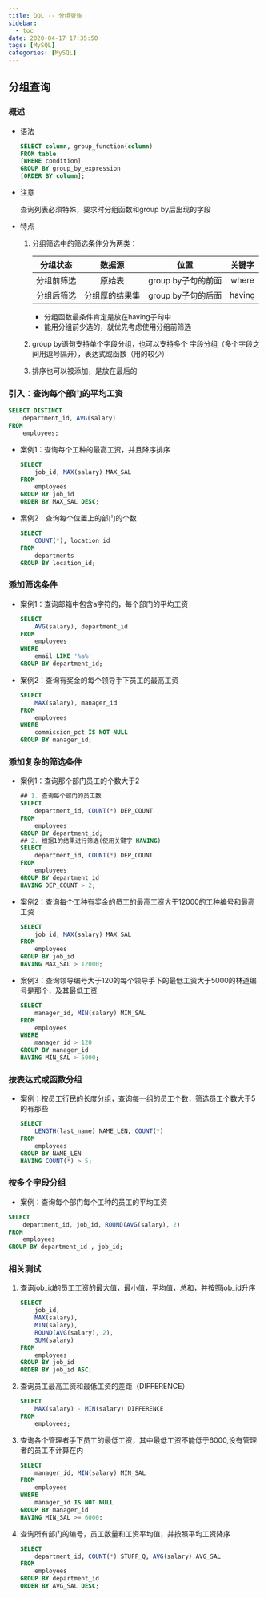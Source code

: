 ```yaml
---
title: DQL -- 分组查询
sidebar:
  - toc
date: 2020-04-17 17:35:50
tags: [MySQL]
categories: [MySQL]
---
```


## 分组查询

### 概述

+ 语法

  ```sql
  SELECT column, group_function(column)
  FROM table
  [WHERE condition]
  GROUP BY group_by_expression
  [ORDER BY column];
  ```

+ 注意

  查询列表必须特殊，要求时分组函数和group by后出现的字段

+ 特点

  1. 分组筛选中的筛选条件分为两类：

     |  分组状态  |     数据源     |        位置        | 关键字 |
     | :--------: | :------------: | :----------------: | :----: |
     | 分组前筛选 |     原始表     | group by子句的前面 | where  |
     | 分组后筛选 | 分组厚的结果集 | group by子句的后面 | having |

     + 分组函数最条件肯定是放在having子句中
     + 能用分组前少选的，就优先考虑使用分组前筛选 

  2. group by语句支持单个字段分组，也可以支持多个 字段分组（多个字段之间用逗号隔开），表达式或函数（用的较少）

  3. 排序也可以被添加，是放在最后的

### 引入：查询每个部门的平均工资 

```sql
SELECT DISTINCT
    department_id, AVG(salary)
FROM
    employees;
```

+ 案例1：查询每个工种的最高工资，并且降序排序

  ```sql
  SELECT 
      job_id, MAX(salary) MAX_SAL
  FROM
      employees
  GROUP BY job_id
  ORDER BY MAX_SAL DESC;
  ```

+ 案例2：查询每个位置上的部门的个数

  ```sql
  SELECT 
      COUNT(*), location_id
  FROM
      departments
  GROUP BY location_id;
  ```

### 添加筛选条件

+ 案例1：查询邮箱中包含a字符的，每个部门的平均工资

  ```sql
  SELECT 
      AVG(salary), department_id
  FROM
      employees
  WHERE
      email LIKE '%a%'
  GROUP BY department_id;
  ```

+ 案例2：查询有奖金的每个领导手下员工的最高工资

  ```sql
  SELECT 
      MAX(salary), manager_id
  FROM
      employees
  WHERE
      commission_pct IS NOT NULL
  GROUP BY manager_id;
  ```

### 添加复杂的筛选条件

+ 案例1：查询那个部门员工的个数大于2

  ```sql
  ## 1. 查询每个部门的员工数
  SELECT 
      department_id, COUNT(*) DEP_COUNT
  FROM
      employees
  GROUP BY department_id;
  ## 2. 根据1的结果进行筛选(使用关键字 HAVING)
  SELECT 
      department_id, COUNT(*) DEP_COUNT
  FROM
      employees
  GROUP BY department_id
  HAVING DEP_COUNT > 2;
  ```

+ 案例2：查询每个工种有奖金的员工的最高工资大于12000的工种编号和最高工资 

  ```sql
  SELECT 
      job_id, MAX(salary) MAX_SAL
  FROM
      employees
  GROUP BY job_id
  HAVING MAX_SAL > 12000;
  ```

+ 案例3：查询领导编号大于120的每个领导手下的最低工资大于5000的林道编号是那个，及其最低工资

  ```sql
  SELECT 
      manager_id, MIN(salary) MIN_SAL
  FROM
      employees
  WHERE
      manager_id > 120
  GROUP BY manager_id
  HAVING MIN_SAL > 5000;
  ```

### 按表达式或函数分组

+ 案例：按员工行民的长度分组，查询每一组的员工个数，筛选员工个数大于5的有那些

  ```sql
  SELECT 
      LENGTH(last_name) NAME_LEN, COUNT(*)
  FROM
      employees
  GROUP BY NAME_LEN
  HAVING COUNT(*) > 5;
  ```

### 按多个字段分组

+ 案例：查询每个部门每个工种的员工的平均工资 

```sql
SELECT 
    department_id, job_id, ROUND(AVG(salary), 2)
FROM
    employees
GROUP BY department_id , job_id;
```

### 相关测试

1. 查询job_id的员工工资的最大值，最小值，平均值，总和，并按照job_id升序 

   ```sql
   SELECT 
       job_id,
       MAX(salary),
       MIN(salary),
       ROUND(AVG(salary), 2),
       SUM(salary)
   FROM
       employees
   GROUP BY job_id
   ORDER BY job_id ASC;
   ```

2. 查询员工最高工资和最低工资的差距（DIFFERENCE）

   ```sql
   SELECT 
       MAX(salary) - MIN(salary) DIFFERENCE
   FROM
       employees;
   ```

3. 查询各个管理者手下员工的最低工资，其中最低工资不能低于6000,没有管理者的员工不计算在内 

   ```sql
   SELECT 
       manager_id, MIN(salary) MIN_SAL
   FROM
       employees
   WHERE
       manager_id IS NOT NULL
   GROUP BY manager_id
   HAVING MIN_SAL >= 6000;
   ```

4. 查询所有部门的编号，员工数量和工资平均值，并按照平均工资降序

   ```sql
   SELECT 
       department_id, COUNT(*) STUFF_Q, AVG(salary) AVG_SAL
   FROM
       employees
   GROUP BY department_id
   ORDER BY AVG_SAL DESC;
   ```